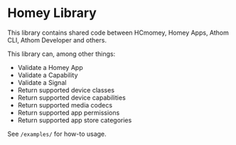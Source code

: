 # Homey Library

This library contains shared code between HCmomey, Homey Apps, Athom CLI, Athom Developer and others.

This library can, among other things: 

* Validate a Homey App
* Validate a Capability
* Validate a Signal
* Return supported device classes
* Return supported device capabilities
* Return supported media codecs
* Return supported app permissions
* Return supported app store categories


See `/examples/` for how-to usage.
